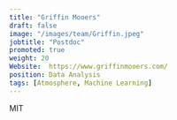 ```yaml
---
title: "Griffin Mooers"
draft: false
image: "/images/team/Griffin.jpeg"
jobtitle: "Postdoc"
promoted: true
weight: 20
Website:  https://www.griffinmooers.com/
position: Data Analysis
tags: [Atmosphere, Machine Learning]
---
```



MIT
